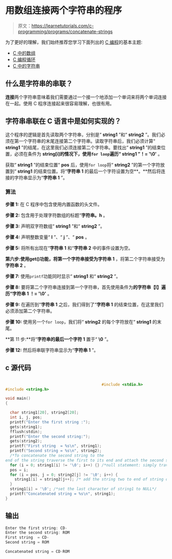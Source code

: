 # 用数组连接两个字符串的程序

> 原文：<https://learnetutorials.com/c-programming/programs/concatenate-strings>

为了更好的理解，我们始终推荐您学习下面列出的 [C 编程](../ "C programming")的基本主题:

*   [C 中的数组](../../c-programming/array)
*   [C 编程循环](../../c-programming/loops "C programming loops")
*   [C 中的字符串](../../c-programming/strings)

## 什么是字符串的串联？

**连接**两个字符串意味着我们需要通过一个接一个地添加一个单词来将两个单词连接在一起。使用 C 程序连接起来很容易理解，也很有用。

## 字符串串联在 C 语言中是如何实现的？

这个程序的逻辑是首先读取两个字符串，分别是“ **string1** ”和“ **string2** ”。我们必须在第一个字符串的末尾连接第二个字符串。读取字符串后，我们必须计算“ **string1** ”的结尾，在这里我们必须连接第二个字符串。要找出“ **string1** ”的结束位置，必须在条件为 **string[i]的情况下，使用`for loop`遍历“ **string1** ”！= '\0'** 。

获取“ **string1** ”的结束位置“ **pos** 后，使用`for loop`将“ **string2** ”的第一个字符放置到“ **string1** 的结束位置。将“**字符串 1** 的最后一个字符设置为空**。**然后将连接的字符串显示为“**字符串 1** ”。

### 算法

**步骤 1:** 在 C 程序中包含使用内置函数的头文件。

**步骤 2:** 包含用于处理字符数组的标题“**字符串。h** 。

**步骤 3:** 声明双字符数组“ **string1** ”和“ **string2** ”。

**步骤 4:** 声明整数变量“ **I** ”、“ **j** ”、“ **pos** 。

**步骤 5:** 将所有出现在“**字符串 1** 和“**字符串 2** 中的事件设置为空。

**第六步:**使用**get()**功能，将第一个字符串接受为**字符串 1** ，将第二个字符串接受为**字符串 2** 。

**步骤 7:** 使用`printf`功能同时显示“ **string1** 和“ **string2** ”。

**步骤 8:** 要将第二个字符串连接到第一个字符串，首先使用条件为**的字符串【I】遍历“**字符串 1** ！= '\0'** 。

**步骤 9:** 在遍历到“**字符串 1** 之后，我们得到了“**字符串 1** 的结束位置，在这里我们必须添加第二个字符串。

**步骤 10:** 使用另一个`for loop`，我们将“ **string2** 的每个字符放在“ **string1** 的末尾。

**第 11 步:**将“**字符串的最后一个字符 1** 置于“ **\0** ”。

**步骤 12:** 然后将串联字符串显示为“**字符串 1** ”。

## c 源代码

```c

                                          #include <stdio.h>
#include <string.h>

void main()
{

  char string1[20], string2[20];
  int i, j, pos;
  printf("Enter the first string :");
  gets(string1);
  fflush(stdin);
  printf("Enter the second string:");
  gets(string2);
  printf("First string  = %s\n", string1);
  printf("Second string = %s\n", string2);
  /*To concatenate the second string to the 
end of the string traverse the first to its end and attach the second string*/
  for (i = 0; string1[i] != '\0'; i++) {} /*null statement: simply traversing the string 1*/
  pos = i;
  for (i = pos, j = 0; string2[j] != '\0'; i++) {
    string1[i] = string2[j++]; /* add the string two to end of string one  */
  }
  string1[i] = '\0'; /*set the last character of string1 to NULL*/
  printf("Concatenated string = %s\n", string1);
}

```

## 输出

```c
Enter the first string: CD-
Enter the second string: ROM
First string  = CD-
Second string = ROM

Concatenated string = CD-ROM
```
